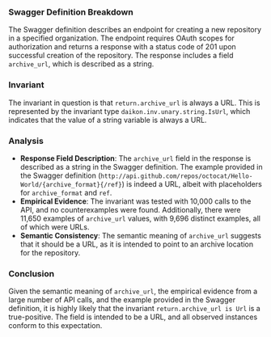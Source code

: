 ### Swagger Definition Breakdown
The Swagger definition describes an endpoint for creating a new repository in a specified organization. The endpoint requires OAuth scopes for authorization and returns a response with a status code of 201 upon successful creation of the repository. The response includes a field `archive_url`, which is described as a string.

### Invariant
The invariant in question is that `return.archive_url` is always a URL. This is represented by the invariant type `daikon.inv.unary.string.IsUrl`, which indicates that the value of a string variable is always a URL.

### Analysis
- **Response Field Description**: The `archive_url` field in the response is described as a string in the Swagger definition. The example provided in the Swagger definition (`http://api.github.com/repos/octocat/Hello-World/{archive_format}{/ref}`) is indeed a URL, albeit with placeholders for `archive_format` and `ref`.
- **Empirical Evidence**: The invariant was tested with 10,000 calls to the API, and no counterexamples were found. Additionally, there were 11,650 examples of `archive_url` values, with 9,696 distinct examples, all of which were URLs.
- **Semantic Consistency**: The semantic meaning of `archive_url` suggests that it should be a URL, as it is intended to point to an archive location for the repository.

### Conclusion
Given the semantic meaning of `archive_url`, the empirical evidence from a large number of API calls, and the example provided in the Swagger definition, it is highly likely that the invariant `return.archive_url is Url` is a true-positive. The field is intended to be a URL, and all observed instances conform to this expectation.
